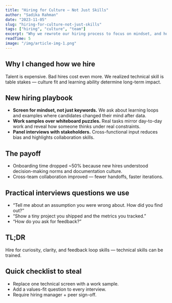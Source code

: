 ```yaml
---
title: "Hiring for Culture — Not Just Skills"
author: "Sadika Rahman"
date: "2023-11-05"
slug: "hiring-for-culture-not-just-skills"
tags: ["hiring", "culture", "team"]
excerpt: "Why we rewrote our hiring process to focus on mindset, and how that cut onboarding time in half."
readTime: 5
image: "/img/article-img-1.png"
---
```


## Why I changed how we hire

Talent is expensive. Bad hires cost even more. We realized technical skill is table stakes — culture fit and learning ability determine long-term impact.

## New hiring playbook

- **Screen for mindset, not just keywords.** We ask about learning loops and examples where candidates changed their mind after data.
- **Work samples over whiteboard puzzles.** Real tasks mirror day-to-day work and reveal how someone thinks under real constraints.
- **Panel interviews with stakeholders.** Cross-functional input reduces bias and highlights collaboration skills.

## The payoff

- Onboarding time dropped ~50% because new hires understood decision-making norms and documentation culture.
- Cross-team collaboration improved — fewer handoffs, faster iterations.

## Practical interviews questions we use

- “Tell me about an assumption you were wrong about. How did you find out?”
- “Show a tiny project you shipped and the metrics you tracked.”
- “How do you ask for feedback?”

## TL;DR

Hire for curiosity, clarity, and feedback loop skills — technical skills can be trained.

## Quick checklist to steal

- Replace one technical screen with a work sample.
- Add a values-fit question to every interview.
- Require hiring manager + peer sign-off.
